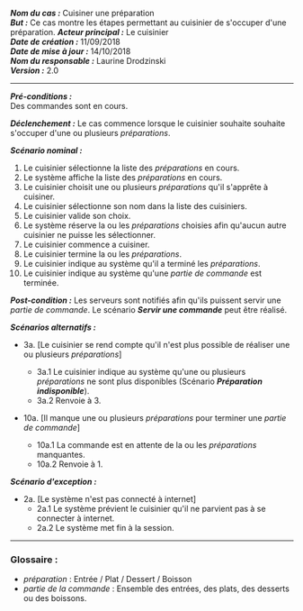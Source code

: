 ***Nom du cas :*** Cuisiner une préparation  
***But :*** Ce cas montre les étapes permettant au cuisinier de s'occuper d'une préparation.
***Acteur principal :*** Le cuisinier    
***Date de création :*** 11/09/2018  
***Date de mise à jour :*** 14/10/2018  
***Nom du responsable :*** Laurine Drodzinski   
***Version :*** 2.0

---

***Pré-conditions :***  
Des commandes sont en cours.
  
***Déclenchement :*** Le cas commence lorsque le cuisinier souhaite souhaite s'occuper d'une ou plusieurs *préparations*.   
  
***Scénario nominal :***  
1. Le cuisinier sélectionne la liste des *préparations* en cours.  
2. Le système affiche la liste des *préparations* en cours.  
3. Le cuisinier choisit une ou plusieurs *préparations* qu'il s'apprête à cuisiner.  
4. Le cuisinier sélectionne son nom dans la liste des cuisiniers.  
5. Le cuisinier valide son choix.  
6. Le système réserve la ou les *préparations* choisies afin qu'aucun autre cuisinier ne puisse les sélectionner.  
7. Le cuisinier commence a cuisiner.  
8. Le cuisinier termine la ou les *préparations*.
9. Le cuisinier indique au système qu'il a terminé les *préparations*.
10. Le cuisinier indique au système qu'une *partie de commande* est terminée. 
  
***Post-condition :*** Les serveurs sont notifiés afin qu'ils puissent servir une *partie de commande*. Le scénario ***Servir une commande*** peut être réalisé. 
  
***Scénarios alternatifs :***  
- 3a. [Le cuisinier se rend compte qu'il n'est plus possible de réaliser une ou plusieurs *préparations*]
  - 3a.1 Le cuisinier indique au système qu'une ou plusieurs *préparations* ne sont plus disponibles (Scénario ***Préparation indisponible***).
  - 3a.2 Renvoie à 3.  
   
- 10a. [Il manque une ou plusieurs *préparations* pour terminer une *partie de commande*]
  - 10a.1 La commande est en attente de la ou les *préparations* manquantes.
  - 10a.2 Renvoie à 1.
  
***Scénario d'exception :***  
- 2a. [Le système n'est pas connecté à internet]
  - 2a.1 Le système prévient le cuisinier qu'il ne parvient pas à se connecter à internet.
  - 2a.2 Le système met fin à la session.  
    
---

### Glossaire :

- *préparation* : Entrée / Plat / Dessert / Boisson
- *partie de la commande* : Ensemble des entrées, des plats, des desserts ou des boissons.
